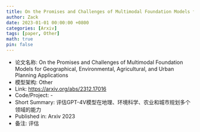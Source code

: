 ```yaml
---
title: On the Promises and Challenges of Multimodal Foundation Models for Geographical, Environmental, Agricultural, and Urban Planning Applications
author: Zack
date: 2023-01-01 00:00:00 +0800
categories: [Arxiv]
tags: [paper, Other]
math: true
pin: false
---
```

- 论文名称: On the Promises and Challenges of Multimodal Foundation Models for Geographical, Environmental, Agricultural, and Urban Planning Applications
- 模型架构: Other
- Link: https://arxiv.org/abs/2312.17016
- Code/Project: -
- Short Summary: 评估GPT-4V模型在地理、环境科学、农业和城市规划多个领域的能力
- Published in: Arxiv 2023
- 备注: 评估
